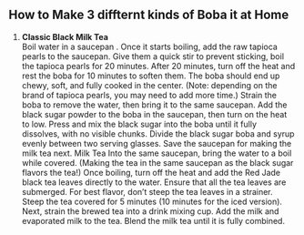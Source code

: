 ## How to Make 3 diffternt kinds of Boba it at Home ##
 1. <B> Classic Black Milk Tea</b> <br>
 Boil water in a saucepan .
Once it starts boiling, add the raw tapioca pearls to the saucepan.
Give them a quick stir to prevent sticking, boil the tapioca pearls for 20 minutes.
After 20 minutes, turn off the heat and rest the boba for 10 minutes to soften them.
The boba should end up chewy, soft, and fully cooked in the center.
(Note: depending on the brand of tapioca pearls, you may need to add more time.)
Strain the boba to remove the water, then bring it to the same saucepan.
Add the black sugar powder to the boba in the saucepan, then turn on the heat to low.
Press and mix the black sugar into the boba until it fully dissolves, with no visible chunks.
Divide the black sugar boba and syrup evenly between two serving glasses.
Save the saucepan for making the milk tea next.
Milk Tea
Into the same saucepan, bring the water to a boil while covered.
(Making the tea in the same saucepan as the black sugar flavors the tea!)
Once boiling, turn off the heat and add the Red Jade black tea leaves directly to the water.
Ensure that all the tea leaves are submerged. For best flavor, don’t steep the tea leaves in a strainer.
Steep the tea covered for 5 minutes (10 minutes for the iced version).
Next, strain the brewed tea into a drink mixing cup.
Add the milk and evaporated milk to the tea.
Blend the milk tea until it is fully combined.
